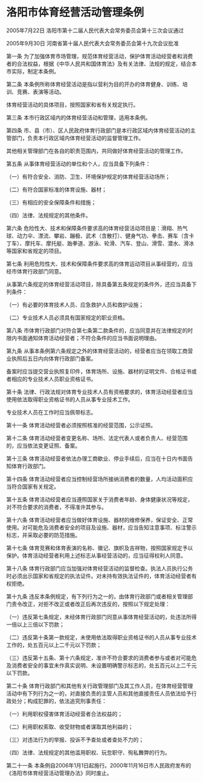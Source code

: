 # 洛阳市体育经营活动管理条例

2005年7月22日 洛阳市第十二届人民代表大会常务委员会第十三次会议通过

2005年9月30日 河南省第十届人民代表大会常务委员会第十九次会议批准

<!-- INFO END -->

第一条 为了加强体育市场管理，规范体育经营活动，保护体育活动经营者和消费者的合法权益，根据《中华人民共和国体育法》及有关法律、法规的规定，结合本市实际，制定本条例。

第二条 本条例所称体育经营活动是指以营利为目的开办的体育健身、训练、培训、竞赛、表演等活动。

体育经营活动的具体项目，按照国家和省有关规定执行。

第三条 本市行政区域内的体育经营活动和管理，适用本条例。

第四条 市、县（市）、区人民政府体育行政部门是本行政区域内体育经营活动的主管部门，负责本行政区域内体育经营活动的监督管理工作。

其他相关管理部门在各自的职责范围内，共同做好体育经营活动的管理工作。

第五条 从事体育经营活动的单位和个人，应当具备下列条件：

（一）有符合安全、消防、卫生、环境保护规定的体育经营活动场所；

（二）有符合国家标准的体育设施、器材；

（三）有相应的安全保障条件和措施；

（四）法律、法规规定的其他条件。

第六条 危险性大、技术和保障条件要求高的体育经营活动项目是：滑翔、热气球、动力伞、漂流、攀岩、蹦极、武术（含散打）、健身气功、拳击、赛车（含卡丁车）、摩托车、摩托艇、跆拳道、游泳、轮滑、汽车、登山、滑雪、潜水、滑冰等国家和省规定的项目。

第七条 利用危险性大、技术和保障条件要求高的体育运动项目从事经营的，应当经市体育行政部门同意。

从事第六条规定的体育经营活动项目，除具备第五条规定的条件外，还应当具备下列条件：

（一）有必要的体育技术人员、应急救护人员和救护设施；

（二）专业技术人员必须具有国家规定的职业资格。

第八条 市体育行政部门对符合第七条第二款条件的，应当同意并在法律规定的时限内书面通知体育活动经营者；不符合条件的应当书面说明理由。

第九条 从事本条例第六条规定之外的体育经营活动的，经营者应当在领取工商营业执照后五日内向体育行政部门备案。

备案时应当提交营业执照复印件，体育场所、设施、器材的证明文件、合格证书或者相应的专业技术人员职业资格证书。

第十条 法律、行政法规对体育专业技术人员有资格要求的，体育活动经营者应当使用依法取得职业资格证书的人员从事专业技术工作。

专业技术人员在工作时应当佩带标志。

第十一条 体育活动经营者必须按照核准的经营范围，公示证照。

第十二条 体育活动经营者变更名称、场所、法定代表人或者负责人、经营范围的，应当依法变更证照、备案。

第十三条 体育活动经营者依法办理工商歇业、停业手续后，应当在十日内书面告知体育行政部门。

第十四条 体育活动经营者应当控制经营场所接纳消费者的数量，人均活动面积应当符合国家有关规定。

第十五条 体育活动经营者应当遵照国家关于消费者年龄、身体健康状况等规定，对不符合要求的消费者，不得准许其参与。

第十六条 体育活动经营者应当做好体育设施、器材的维修保养，保证安全、正常使用。对可能危及消费者安全的项目及设施、器材，应当告知注意事项、标注警示标志，并采取必要的防范措施。

第十七条 体育竞赛和体育表演的名称、徽记、旗帜及吉祥物，按照国家规定予以保护。体育活动经营者利用上述标志从事经营活动的，应当征得权利人同意。

第十八条 体育行政部门应当加强对体育经营活动的监督检查。执法人员执行公务时必须出示国家和省规定的执法证件。对未持有效执法证件的，体育活动经营者有权拒绝。

第十九条 违反本条例规定，有下列行为之一的，由体育行政部门或者相关管理部门责令改正，对拒不改正或者改正后再次违反的，按照以下规定处理：

（一）违反第七条规定，未经体育行政部门同意从事体育经营活动的，处违法所得一倍以上三倍以下罚款；

（二）违反第十条第一款规定，未使用依法取得职业资格证书的人员从事专业技术工作的，处五百元以上二千元以下罚款；

（三）违反第十五条、第十六条规定，准许不符合要求的消费者参与或者对可能危及消费者安全的事宜未作真实说明、未设置明确警示标志的，处五百元以上二千元以下罚款。

第二十条 体育行政部门和其他有关行政管理部门及其工作人员，在体育经营管理活动中有下列行为之一的，对直接负责的主管人员和其他直接责任人员依法给予行政处分；构成犯罪的，依法追究刑事责任：

（一）利用职权侵害体育活动经营者合法权益的；

（二）利用职权索取、收受财物或者谋取其他利益的；

（三）对违法行为的举报、投诉不予查处或者查处不力的；

（四）法律、法规规定的其他滥用职权、玩忽职守、徇私舞弊的行为。

第二十一条 本条例自2006年1月1日起施行。2000年11月16日市人民政府发布的《洛阳市体育经营活动管理办法》同时废止。
